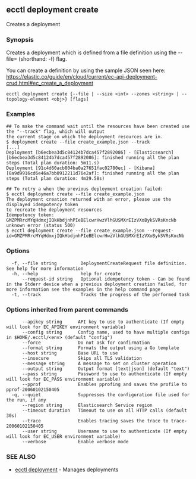 ## ecctl deployment create

Creates a deployment

### Synopsis

Creates a deployment which is defined from a file definition using the --file=<file path> (shorthand: -f) flag.

You can create a definition by using the sample JSON seen here:
  https://elastic.co/guide/en/cloud/current/ec-api-deployment-crud.html#ec_create_a_deployment

```
ecctl deployment create {--file | --size <int> --zones <string> | --topology-element <obj>} [flags]
```

### Examples

```
## To make the command wait until the resources have been created use the "--track" flag, which will output 
the current stage on which the deployment resources are in.
$ deployment create --file create_example.json --track
[...]
Deployment [b6ecbea3d5c84124b7dca457f2892086] - [Elasticsearch][b6ecbea3d5c84124b7dca457f2892086]: finished running all the plan steps (Total plan duration: 5m11.s)
Deployment [91c4d60acb804ba0a27651fac02780ec] - [Kibana][8a9d9916cd6e46a7bb0912211d76e2af]: finished running all the plan steps (Total plan duration: 4m29.58s)

## To retry a when the previous deployment creation failed:
$ ecctl deployment create --file create_example.json
The deployment creation returned with an error, please use the displayed idempotency token
to recreate the deployment resources
Idempotency token: GMZPMRrcMYqHdmxjIQkHbdjnhPIeBElcwrHwzVlhGUSMXrEIzVXoBykSVRsKncNb
unknown error (status 500)
$ ecctl deployment create --file create_example.json --request-id=GMZPMRrcMYqHdmxjIQkHbdjnhPIeBElcwrHwzVlhGUSMXrEIzVXoBykSVRsKncNb
```

### Options

```
  -f, --file string         DeploymentCreateRequest file definition. See help for more information
  -h, --help                help for create
      --request-id string   Optional idempotency token - Can be found in the Stderr device when a previous deployment creation failed, for more information see the examples in the help command page
  -t, --track               Tracks the progress of the performed task
```

### Options inherited from parent commands

```
      --apikey string      API key to use to authenticate (If empty will look for EC_APIKEY environment variable)
      --config string      Config name, used to have multiple configs in $HOME/.ecctl/<env> (default "config")
      --force              Do not ask for confirmation
      --format string      Formats the output using a Go template
      --host string        Base URL to use
      --insecure           Skips all TLS validation
      --message string     A message to set on cluster operation
      --output string      Output format [text|json] (default "text")
      --pass string        Password to use to authenticate (If empty will look for EC_PASS environment variable)
      --pprof              Enables pprofing and saves the profile to pprof-20060102150405
  -q, --quiet              Suppresses the configuration file used for the run, if any
      --region string      Elasticsearch Service region
      --timeout duration   Timeout to use on all HTTP calls (default 30s)
      --trace              Enables tracing saves the trace to trace-20060102150405
      --user string        Username to use to authenticate (If empty will look for EC_USER environment variable)
      --verbose            Enable verbose mode
```

### SEE ALSO

* [ecctl deployment](ecctl_deployment.md)	 - Manages deployments

